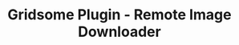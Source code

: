 ---
title: Gridsome Plugin - Remote Image Downloader
description: Simple plugin to download remote images in gridsome
repository: noxify/gridsome-plugin-remote-image
type: package
demo: null
docs: /documentation/gridsome-plugin-remote-image
---